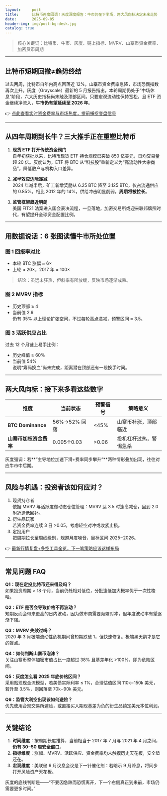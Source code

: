 ```yaml
---
layout:     post
title:      比特币再度回调！灰度深度报告：牛市仍在下半场，两大风向标决定未来走势
date:       2025-09-05
header-img: img/post-bg-desk.jpg
catalog: true
---
```


> 核心关键词：比特币、牛市、灰度、链上指标、MVRV、山寨币资金费率、加密货币周期

---

## 比特币短期回撤≠趋势终结  
过去两周，比特币自年内高点回落近 12%，山寨币资金费率急降，市场恐慌指数再次上升。灰度（Grayscale）最新的 5 月报告指出，本轮周期仍处于“中场休息”阶段，六大历史指标尚末触及顶部区间。只要宏观流动性保持宽松，且 ETF 资金继续净流入，**牛市仍有望延续至 2026 年**。

👉 [点此查看实时资金费率与市场热度，提前捕捉变盘信号](https://okxdog.com/)

---

## 从四年周期到长牛？三大推手正在重塑比特币  

1. **现货 ETF 打开传统资金阀门**  
   自年初获批以来，比特币现货 ETF 持仓规模已突破 850 亿美元，日均交易量超 20 亿。灰度认为，ETF 将 BTC 从“科技股”重新定义为“高流动性大宗商品”，降低散户与机构入口差异。
   
2. **减半效应边际递减**  
   2024 年减半后，矿工新增奖励从 6.25 BTC 降至 3.125 BTC，仅占流通供应的 0.85%。相比 2012 年的 14%，供给冲击明显削弱，**周期将被拉长**。

3. **监管框架趋近明朗**  
   美国 FIT21 法案进入国会表决流程，一旦落地，加密交易所或迎来联邦牌照时代，有望提升全球资金配置比例。

---

## 用数据说话：6 张图读懂牛市所处位置

### 图 1  回报率对比  
- 本轮 BTC 涨幅 ≈ 6×  
- 上轮 ≈ 20×，2017 年 ≈ 100×  
> 结论：虽远未狂热，但斜率有所放缓，反映市场逐渐成熟。

### 图 2  MVRV 指标  
- 历史顶部 ≥ 4  
- 当前值 2.6  
仍有 35% 以上理论扩张空间，不过每轮高点递减，预警区间 ≈ 3.5。

### 图 3  活跃供应占比  
过去 12 个月链上易手比例：  
- 历史峰值 ≥ 60%  
- 当前值 54%  
说明“筹码换血”尚未完成，距离潜在顶部还有一段换手时间。

---

## 两大风向标：接下来多看这些数字

| 维度 | 当前状态 | 预警信号 | 策略意义 |
|---|---|---|---|
| **BTC Dominance** | 56%→52% 回落 | <45% | 山寨币补涨，顶部临近 |
| **山寨币加权资金费率** | 0.005↑0.03 | >0.06 | 投机杠杆过热，警惕急杀 |

灰度强调：若**“主导地位加速下滑+费率同步攀升”**两种情形叠加出现，往往对应牛市中后期。

---

## **风险与机遇：投资者该如何应对？**

1. 现货持仓者  
   依据 MVRV 与活跃度做动态仓位管理：MVRV 达 3.5 时逢高减仓，回到 2.0 附近逢低回补。  
2. 衍生品玩家  
   若资金费率连续 3 日 >0.05，考虑轻空对冲或收紧止损。  
3. 定投用户  
   把周期拉长至周线级别，规避月度噪音，目标区间 2025 – 2026。

👉 [最新行情复盘+多空工具全览，下一笔策略应该这样布局](https://okxdog.com/)

---

## 常见问题 FAQ

**Q1：现在定投比特币还来得及吗？**  
如果投资周期 > 18 个月，当前仍处相对低位，分批逢低加大概率优于一次性梭哈。

**Q2：ETF 是否会导致价格不再波动？**  
短期反而会带来更高的日内波动，因为做市商需要频繁对冲，但年度波动率有望逐渐下降。

**Q3：MVRV 失效过吗？**  
2020 年 3 月极端流动性危机期间曾短期跌破 1，但快速修复。极端黑天鹅才是它的盲点。

**Q4：如何判断山寨币泡沫？**  
关注山寨币整体加密市值占比一度超过 38% 且基差年化 >100%，即为危险区间。

**Q5：灰度怎么看 2025 年底价格区间？**  
采用贴现现金流模型，若美债实际利率 ≤ 1%，合理估值区间 110k – 150k 美元，若升至 3.5%，则回落至 70k – 90k 美元。

**Q6：监管大利空出现该如何避险？**  
优先使用合规交易所避险，或直接买入期现基差为负的衍生品锁定美元本位利润。

---

## 关键结论

1. **时间维度**：按周期长度推算，当前相当于 2017 年 7 月与 2021 年 4 月之间，**仍有 30 – 50 周安全窗口**。  
2. **指标维度**：涨幅、MVRV、活跃供应、资金费率均未触摸历史天花板，安全垫还在。  
3. **宏观维度**：美联储 6 月议息会议是下一针催化剂：若暗示 9 月降息，将同步打开风险资产天花板。

灰度的底线判断是——“不要因急跌而恐慌离开，下一个右侧真正到来前，市场仍需要更多时间。”